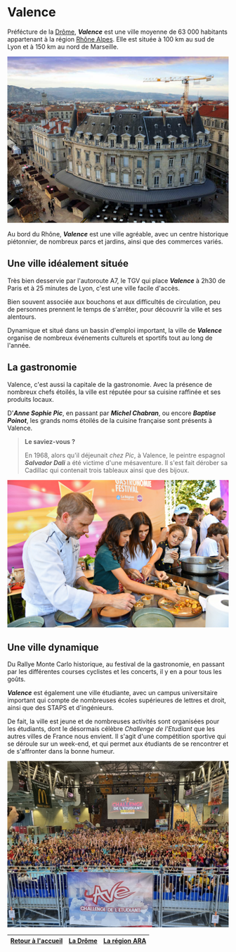 # Valence

Préfécture de la [Drôme](mon-departement.md), ***Valence*** est une ville moyenne de 63 000 habitants appartenant à la région [Rhône Alpes](ma-region.md). Elle est située à 100 km au sud de Lyon et à 150 km au nord de Marseille.

![Centre ville de Valence](./images/valence2.jpg)

Au bord du Rhône, ***Valence*** est une ville agréable, avec un centre historique piétonnier, de nombreux parcs et jardins, ainsi que des commerces variés.

## Une ville idéalement située

Très bien desservie par l'autoroute A7, le TGV qui place ***Valence*** à 2h30 de Paris et à 25 minutes de Lyon, c'est une ville facile d'accès.

Bien souvent associée aux bouchons et aux difficultés de circulation, peu de personnes prennent le temps de s'arrêter, pour découvrir la ville et ses alentours.

Dynamique et situé dans un bassin d'emploi important, la ville de ***Valence*** organise de nombreux événements culturels et sportifs tout au long de l'année.

## La gastronomie

Valence, c'est aussi la capitale de la gastronomie. Avec la présence de nombreux chefs étoilés, la ville est réputée pour sa cuisine raffinée et ses produits locaux.

D'***Anne Sophie Pic***, en passant par ***Michel Chabran***, ou encore ***Baptise Poinot***, les grands noms étoilés de la cuisine française sont présents à Valence.

>**Le saviez-vous ?**
>
>En 1968, alors qu'il déjeunait *chez Pic*, à Valence, le peintre espagnol ***Salvador Dali*** a été victime d'une mésaventure. Il s'est fait dérober sa Cadillac qui contenait trois tableaux ainsi que des bijoux.

![Le festival de la gastronomie](./images/valence3.jpg)

## Une ville dynamique

Du Rallye Monte Carlo historique, au festival de la gastronomie, en passant par les différentes courses cyclistes et les concerts, il y en a pour tous les goûts.

***Valence*** est également une ville étudiante, avec un campus universitaire important qui compte de nombreuses écoles supérieures de lettres et droit, ainsi que des STAPS et d'ingénieurs.

De fait, la ville est jeune et de nombreuses activités sont organisées pour les étudiants, dont le désormais célèbre *Challenge de l'Etudiant* que les autres villes de France nous envient. Il s'agit d'une compétition sportive qui se déroule sur un week-end, et qui permet aux étudiants de se rencontrer et de s'affronter dans la bonne humeur.

![Valence](./images/valence4.jpg)

|[Retour à l'accueil](index.md)|[La Drôme](mon-departement.md)|[La région ARA](ma-region.md)|
|--|--|--|
